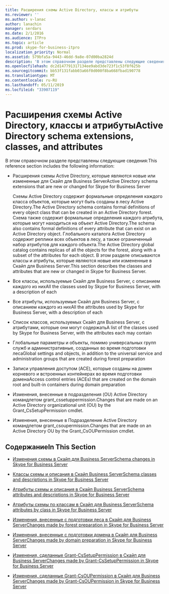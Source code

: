 ```yaml
---
title: Расширения схемы Active Directory, классы и атрибуты
ms.reviewer: ''
ms.author: v-lanac
author: lanachin
manager: serdars
ms.date: 2/1/2016
ms.audience: ITPro
ms.topic: article
ms.prod: skype-for-business-itpro
localization_priority: Normal
ms.assetid: 579bfa5a-9443-46dd-9a8e-07d00ba2824d
description: 'В этом справочном разделе представлены следующие сведения:'
ms.openlocfilehash: dc2d147791317134ee9abd3de723f1c53f8f625b
ms.sourcegitcommit: bb53f131fabb03a66f0d000f8ba668fbad190778
ms.translationtype: MT
ms.contentlocale: ru-RU
ms.lasthandoff: 05/11/2019
ms.locfileid: "33907119"
---
```

# <a name="active-directory-schema-extensions-classes-and-attributes"></a><span data-ttu-id="83e7e-103">Расширения схемы Active Directory, классы и атрибуты</span><span class="sxs-lookup"><span data-stu-id="83e7e-103">Active Directory schema extensions, classes, and attributes</span></span>
 
<span data-ttu-id="83e7e-104">В этом справочном разделе представлены следующие сведения:</span><span class="sxs-lookup"><span data-stu-id="83e7e-104">This reference section includes the following information:</span></span> 
  
- <span data-ttu-id="83e7e-105">Расширения схемы Active Directory, которые являются новые или измененные для Скайп для Business Server</span><span class="sxs-lookup"><span data-stu-id="83e7e-105">Active Directory schema extensions that are new or changed for Skype for Business Server</span></span>
    
    <span data-ttu-id="83e7e-106">Схемы Active Directory содержит формальные определения каждого класса объектов, которые могут быть созданы в лесу Active Directory.</span><span class="sxs-lookup"><span data-stu-id="83e7e-106">The Active Directory schema contains formal definitions of every object class that can be created in an Active Directory forest.</span></span> <span data-ttu-id="83e7e-107">Схема также содержит формальные определения каждого атрибута, которые могут находиться на объект Active Directory.</span><span class="sxs-lookup"><span data-stu-id="83e7e-107">The schema also contains formal definitions of every attribute that can exist on an Active Directory object.</span></span> <span data-ttu-id="83e7e-108">Глобального каталога Active Directory содержит реплики всех объектов в лесу, а также ограниченный набор атрибутов для каждого объекта.</span><span class="sxs-lookup"><span data-stu-id="83e7e-108">The Active Directory global catalog contains replicas of all the objects for the forest, along with a subset of the attributes for each object.</span></span> <span data-ttu-id="83e7e-109">В этом разделе описываются классы и атрибуты, которые являются новые или измененные в Скайп для Business Server.</span><span class="sxs-lookup"><span data-stu-id="83e7e-109">This section describes the classes and attributes that are new or changed in Skype for Business Server.</span></span>
    
- <span data-ttu-id="83e7e-110">Все классы, используемые Скайп для Business Server, с описанием каждого из них</span><span class="sxs-lookup"><span data-stu-id="83e7e-110">All the classes used by Skype for Business Server, with a description of each</span></span>
    
- <span data-ttu-id="83e7e-111">Все атрибуты, используемые Скайп для Business Server, с описанием каждого из них</span><span class="sxs-lookup"><span data-stu-id="83e7e-111">All the attributes used by Skype for Business Server, with a description of each</span></span>
    
- <span data-ttu-id="83e7e-112">Список классов, используемых Скайп для Business Server, с атрибутами, которые они могут содержать</span><span class="sxs-lookup"><span data-stu-id="83e7e-112">A list of the classes used by Skype for Business Server, with the attributes each may contain</span></span>
    
- <span data-ttu-id="83e7e-113">Глобальные параметры и объекты, помимо универсальных групп служб и административные, созданных во время подготовки леса</span><span class="sxs-lookup"><span data-stu-id="83e7e-113">Global settings and objects, in addition to the universal service and administration groups that are created during forest preparation</span></span>
    
- <span data-ttu-id="83e7e-114">Записи управления доступом (ACE), которые созданы на домен корневого и встроенных контейнерах во время подготовки домена</span><span class="sxs-lookup"><span data-stu-id="83e7e-114">Access control entries (ACEs) that are created on the domain root and built-in containers during domain preparation</span></span>
    
- <span data-ttu-id="83e7e-115">Изменения, внесенные в подразделения (OU) Active Directory командлетом grant_cssetuppermission.</span><span class="sxs-lookup"><span data-stu-id="83e7e-115">Changes that are made on an Active Directory organizational unit (OU) by the Grant_CsSetupPermission cmdlet.</span></span>
    
- <span data-ttu-id="83e7e-116">Изменения, внесенные в Подразделение Active Directory командлетом grant_csoupermission.</span><span class="sxs-lookup"><span data-stu-id="83e7e-116">Changes that are made on an Active Directory OU by the Grant_CsOUPermission cmdlet.</span></span>
    
## <a name="in-this-section"></a><span data-ttu-id="83e7e-117">Содержание</span><span class="sxs-lookup"><span data-stu-id="83e7e-117">In This Section</span></span>

- [<span data-ttu-id="83e7e-118">Изменения схемы в Скайп для Business Server</span><span class="sxs-lookup"><span data-stu-id="83e7e-118">Schema changes in Skype for Business Server</span></span>](schema-changes.md)
    
- [<span data-ttu-id="83e7e-119">Классы схемы и описания в Скайп Business Server</span><span class="sxs-lookup"><span data-stu-id="83e7e-119">Schema classes and descriptions in Skype for Business Server</span></span>](schema-classes-and-descriptions.md)
    
- [<span data-ttu-id="83e7e-120">Атрибуты схемы и описания в Скайп Business Server</span><span class="sxs-lookup"><span data-stu-id="83e7e-120">Schema attributes and descriptions in Skype for Business Server</span></span>](schema-attributes-and-descriptions.md)
    
- [<span data-ttu-id="83e7e-121">Атрибуты схемы по классам в Скайп для Business Server</span><span class="sxs-lookup"><span data-stu-id="83e7e-121">Schema attributes by class in Skype for Business Server</span></span>](schema-attributes-by-class.md)
    
- [<span data-ttu-id="83e7e-122">Изменения, внесенные с подготовки леса в Скайп для Business Server</span><span class="sxs-lookup"><span data-stu-id="83e7e-122">Changes made by forest preparation in Skype for Business Server</span></span>](changes-made-by-forest-preparation.md)
    
- [<span data-ttu-id="83e7e-123">Изменения, внесенные с подготовки домена в Скайп для Business Server</span><span class="sxs-lookup"><span data-stu-id="83e7e-123">Changes made by domain preparation in Skype for Business Server</span></span>](changes-made-by-domain-preparation.md)
    
- [<span data-ttu-id="83e7e-124">Изменения, сделанные Grant-CsSetupPermission в Скайп для Business Server</span><span class="sxs-lookup"><span data-stu-id="83e7e-124">Changes made by Grant-CsSetupPermission in Skype for Business Server</span></span>](changes-made-by-grant-cssetuppermission.md)
    
- [<span data-ttu-id="83e7e-125">Изменения, сделанные Grant-CsOUPermission в Скайп для Business Server</span><span class="sxs-lookup"><span data-stu-id="83e7e-125">Changes made by Grant-CsOUPermission in Skype for Business Server</span></span>](changes-made-by-grant-csoupermission.md)
    

